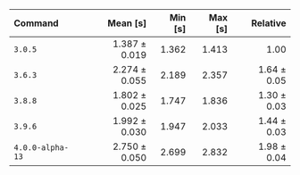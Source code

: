 | Command | Mean [s] | Min [s] | Max [s] | Relative |
|:---|---:|---:|---:|---:|
| `3.0.5` | 1.387 ± 0.019 | 1.362 | 1.413 | 1.00 |
| `3.6.3` | 2.274 ± 0.055 | 2.189 | 2.357 | 1.64 ± 0.05 |
| `3.8.8` | 1.802 ± 0.025 | 1.747 | 1.836 | 1.30 ± 0.03 |
| `3.9.6` | 1.992 ± 0.030 | 1.947 | 2.033 | 1.44 ± 0.03 |
| `4.0.0-alpha-13` | 2.750 ± 0.050 | 2.699 | 2.832 | 1.98 ± 0.04 |
